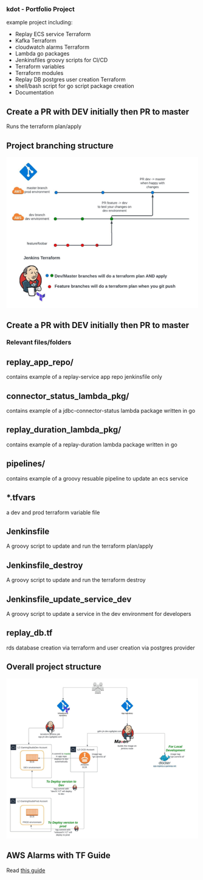 ### kdot - Portfolio Project

example project including:
- Replay ECS service Terraform
- Kafka Terraform
- cloudwatch alarms Terraform
- Lambda go packages
- Jenkinsfiles groovy scripts for CI/CD
- Terraform variables
- Terraform modules
- Replay DB postgres user creation Terraform
- shell/bash script for go script package creation
- Documentation


## Create a PR with DEV initially then PR to master


Runs the terraform plan/apply
## Project branching structure
![Alt text](images/branching_strategy.jpeg "branching strategy")

## Create a PR with DEV initially then PR to master

### Relevant files/folders

## replay_app_repo/
contains example of a replay-service app repo jenkinsfile only

## connector_status_lambda_pkg/
contains example of a jdbc-connector-status lambda package written in go

## replay_duration_lambda_pkg/
contains example of a replay-duration lambda package written in go

## pipelines/
contains example of a groovy resuable pipeline to update an ecs service

## *.tfvars
a dev and prod terraform variable file

## Jenkinsfile
A groovy script to update and run the terraform plan/apply

## Jenkinsfile_destroy
A groovy script to update and run the terraform destroy

## Jenkinsfile_update_service_dev
A groovy script to update a service in the dev environment for developers

## replay_db.tf
rds database creation via terraform and user creation via postgres provider

## Overall project structure
![Alt text](images/replay_service.jpeg "branching strategy")


## AWS Alarms with TF Guide
Read [this guide](aws_alarms.md)